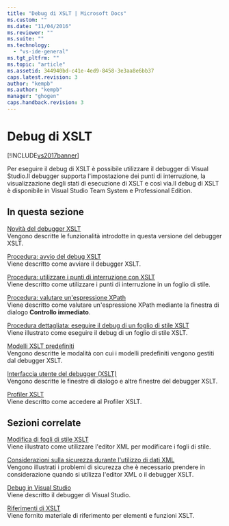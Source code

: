 ```yaml
---
title: "Debug di XSLT | Microsoft Docs"
ms.custom: ""
ms.date: "11/04/2016"
ms.reviewer: ""
ms.suite: ""
ms.technology: 
  - "vs-ide-general"
ms.tgt_pltfrm: ""
ms.topic: "article"
ms.assetid: 344940bd-c41e-4ed9-8458-3e3aa8e6bb37
caps.latest.revision: 3
author: "kempb"
ms.author: "kempb"
manager: "ghogen"
caps.handback.revision: 3
---
```

# Debug di XSLT
[!INCLUDE[vs2017banner](../code-quality/includes/vs2017banner.md)]

Per eseguire il debug di XSLT è possibile utilizzare il debugger di Visual Studio.Il debugger supporta l'impostazione dei punti di interruzione, la visualizzazione degli stati di esecuzione di XSLT e così via.Il debug di XSLT è disponibile in Visual Studio Team System e Professional Edition.  
  
## In questa sezione  
 [Novità del debugger XSLT](../xml-tools/what-s-new-in-the-xslt-debugger.md)  
 Vengono descritte le funzionalità introdotte in questa versione del debugger XSLT.  
  
 [Procedura: avvio del debug XSLT](../xml-tools/how-to-start-debugging-xslt.md)  
 Viene descritto come avviare il debugger XSLT.  
  
 [Procedura: utilizzare i punti di interruzione con XSLT](../xml-tools/how-to-use-breakpoints-with-xslt.md)  
 Viene descritto come utilizzare i punti di interruzione in un foglio di stile.  
  
 [Procedura: valutare un'espressione XPath](../xml-tools/how-to-evaluate-an-xpath-expression.md)  
 Viene descritto come valutare un'espressione XPath mediante la finestra di dialogo **Controllo immediato**.  
  
 [Procedura dettagliata: eseguire il debug di un foglio di stile XSLT](../xml-tools/walkthrough-debug-an-xslt-style-sheet.md)  
 Viene illustrato come eseguire il debug di un foglio di stile XSLT.  
  
 [Modelli XSLT predefiniti](../xml-tools/xslt-default-templates.md)  
 Vengono descritte le modalità con cui i modelli predefiniti vengono gestiti dal debugger XSLT.  
  
 [Interfaccia utente del debugger \(XSLT\)](../xml-tools/debugger-user-interface-xslt.md)  
 Vengono descritte le finestre di dialogo e altre finestre del debugger XSLT.  
  
 [Profiler XSLT](../xml-tools/xslt-profiler.md)  
 Viene descritto come accedere al Profiler XSLT.  
  
## Sezioni correlate  
 [Modifica di fogli di stile XSLT](../xml-tools/editing-xslt-style-sheets.md)  
 Viene illustrato come utilizzare l'editor XML per modificare i fogli di stile.  
  
 [Considerazioni sulla sicurezza durante l'utilizzo di dati XML](../xml-tools/security-considerations-when-working-with-xml-data.md)  
 Vengono illustrati i problemi di sicurezza che è necessario prendere in considerazione quando si utilizza l'editor XML o il debugger XSLT.  
  
 [Debug in Visual Studio](../debugger/debugging-in-visual-studio.md)  
 Viene descritto il debugger di Visual Studio.  
  
 [Riferimenti di XSLT](http://msdn.microsoft.com/it-it/678bcd68-cbbb-4be5-9dd2-40f94488a1cf)  
 Viene fornito materiale di riferimento per elementi e funzioni XSLT.